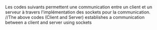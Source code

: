 Les codes suivants permettent une communication entre un client et un serveur à travers l'implémentation des sockets pour la communication.
//The above codes (Client and Server) establishes a communication between a client and server using sockets
